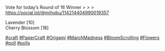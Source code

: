 Vote for today’s Round of 16 Winner &gt; &gt; &gt; [<span class="invisible">https://</span><span class="ellipsis">social.lol/@mihobu/11421440499</span><span class="invisible">0019357</span>](https://social.lol/@mihobu/114214404990019357)

Lavender \[10\]  
Cherry Blossom \[18\]

[\#<span>craft</span>](https://social.lol/tags/craft) [\#<span>PaperCraft</span>](https://social.lol/tags/PaperCraft) [\#<span>Origami</span>](https://social.lol/tags/Origami) [\#<span>MarchMadness</span>](https://social.lol/tags/MarchMadness) [\#<span>BloomScrolling</span>](https://social.lol/tags/BloomScrolling) [\#<span>Flowers</span>](https://social.lol/tags/Flowers) [\#<span>poll</span>](https://social.lol/tags/poll) [\#<span>polls</span>](https://social.lol/tags/polls)
